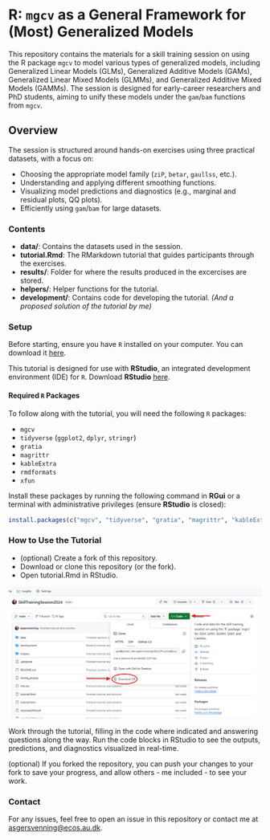 # R: `mgcv` as a General Framework for (Most) Generalized Models

This repository contains the materials for a skill training session on using the R package `mgcv` to model various types of generalized models, including Generalized Linear Models (GLMs), Generalized Additive Models (GAMs), Generalized Linear Mixed Models (GLMMs), and Generalized Additive Mixed Models (GAMMs). The session is designed for early-career researchers and PhD students, aiming to unify these models under the `gam`/`bam` functions from `mgcv`.

## Overview

The session is structured around hands-on exercises using three practical datasets, with a focus on:

- Choosing the appropriate model family (`ziP`, `betar`, `gaullss`, etc.).
- Understanding and applying different smoothing functions.
- Visualizing model predictions and diagnostics (e.g., marginal and residual plots, QQ plots).
- Efficiently using `gam`/`bam` for large datasets.

### Contents

- **data/**: Contains the datasets used in the session.
- **tutorial.Rmd**: The RMarkdown tutorial that guides participants through the exercises.
- **results/**: Folder for where the results produced in the excercises are stored.
- **helpers/**: Helper functions for the tutorial.
- **development/**: Contains code for developing the tutorial. *(And a proposed solution of the tutorial by me)*

### Setup

Before starting, ensure you have `R` installed on your computer. You can download it [here](https://cran.r-project.org/). 

This tutorial is designed for use with **RStudio**, an integrated development environment (IDE) for `R`. Download **RStudio** [here](https://www.rstudio.com/products/rstudio/download/).

#### Required `R` Packages

To follow along with the tutorial, you will need the following `R` packages:

- `mgcv`
- `tidyverse` (`ggplot2`, `dplyr`, `stringr`)
- `gratia`
- `magrittr`
- `kableExtra`
- `rmdformats`
- `xfun`

Install these packages by running the following command in **RGui** or a terminal with administrative privileges (ensure **RStudio** is closed):

```r
install.packages(c("mgcv", "tidyverse", "gratia", "magrittr", "kableExtra", "rmdformats", "xfun"))
```

### How to Use the Tutorial

* (optional) Create a fork of this repository.
* Download or clone this repository (or the fork).
* Open tutorial.Rmd in RStudio.

![](download_zip.png)

Work through the tutorial, filling in the code where indicated and answering questions along the way.
Run the code blocks in RStudio to see the outputs, predictions, and diagnostics visualized in real-time.

(optional) If you forked the repository, you can push your changes to your fork to save your progress, and allow others - me included - to see your work.

### Contact
For any issues, feel free to open an issue in this repository or contact me at asgersvenning@ecos.au.dk.
